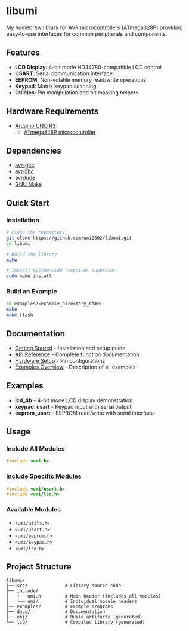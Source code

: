 # libumi

My homebrew library for AVR microcontrollers (ATmega328P) providing easy-to-use interfaces for common peripherals and components.

## Features

- **LCD Display**: 4-bit mode HD44780-compatible LCD control
- **USART**: Serial communication interface
- **EEPROM**: Non-volatile memory read/write operations
- **Keypad**: Matrix keypad scanning
- **Utilities**: Pin manipulation and bit masking helpers

## Hardware Requirements

- [Arduino UNO R3](https://docs.arduino.cc/hardware/uno-rev3/#tech-specs)
  - [ATmega328P microcontroller](https://www.microchip.com/en-us/product/atmega328p)

## Dependencies

- [avr-gcc](https://github.com/arduino/toolchain-avr)
- [avr-libc](https://github.com/avrdudes/avr-libc)
- [avrdude](https://github.com/avrdudes/avrdude)
- [GNU Make](https://www.gnu.org/software/make/)

## Quick Start

### Installation

```bash
# Clone the repository
git clone https://github.com/umi2002/libumi.git
cd libumi

# Build the library
make

# Install system-wide (requires superuser)
sudo make install
```

### Build an Example

```bash
cd examples/<example_directory_name>
make
make flash
```

## Documentation

- [Getting Started](docs/getting-started.md) - Installation and setup guide
- [API Reference](docs/api-reference.md) - Complete function documentation
- [Hardware Setup](docs/hardware-setup.md) - Pin configurations
- [Examples Overview](docs/examples.md) - Description of all examples

## Examples

- **lcd_4b** - 4-bit mode LCD display demonstration
- **keypad_usart** - Keypad input with serial output
- **eeprom_usart** - EEPROM read/write with serial interface

## Usage

### Include All Modules

```c
#include <umi.h>
```

### Include Specific Modules

```c
#include <umi/usart.h>
#include <umi/lcd.h>
```

### Available Modules

- `<umi/utils.h>`
- `<umi/usart.h>`
- `<umi/eeprom.h>`
- `<umi/keypad.h>`
- `<umi/lcd.h>`

## Project Structure

```
libumi/
├── src/              # Library source code
├── include/
│   ├── umi.h         # Main header (includes all modules)
│   └── umi/          # Individual module headers
├── examples/         # Example programs
├── docs/             # Documentation
├── obj/              # Build artifacts (generated)
└── lib/              # Compiled library (generated)
```
